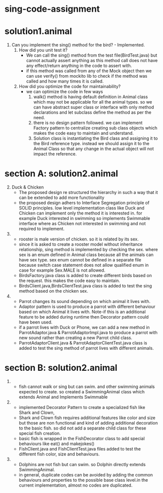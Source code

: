 # sing-code-assignment
solution1.animal
=================
1. Can you implement the sing() method for the bird? - Implemented.
   1. How did you unit test it? 
        - We can call the sing() method from the test file(BirdTest.java) but cannot actually assert anything as this method call does not have any effect/return anything in the code to assert with.
        - if this method was called from any of the Mock object then we can use verify() from mockito lib to check if the method was called and how many times it is called.
   2. How did you optimize the code for maintainability?
        - we can optimize the code in few ways
            1. walk() method is having default definition in Animal class which may not be applicable for all the animal types. so we can have abstract super class or interface with only method declarations and let subclass define the method as per the need.
            2. there is no design pattern followed. we can implement Factory pattern to centralize creating sub class objects which makes the code easy to maintain and understand.
            3. Solution class is instantiating the Bird class and assigning it to the Bird reference type. instead we should assign it to the Animal Class so that any change in the actual object will not impact the reference.
            
section A: solution2.animal
============================
2. Duck & Chicken
    - The proposed design re structured the hierarchy in such a way that it can be extended to add more functionality 
    - the proposed design adhers to Interface Segregation principle of SOLID principles. low level implementation class like Duck and Chicken can implement only the method it is interested in. for example Duck interested in swimming so implements Swimmable interface where as Chicken not interested in swimming and not required to implement.
3. 
    - rooster is male version of chicken. so it is related by its sex.
    - since it is asked to create a rooster model without inheritance relationship, sing method is implemented by checking the sex. where sex is an enum defined in Animal class because all the animals can have sex type. sex enum cannot be defined in a separate file because switch case statement does not allow qualified enum in case for example Sex.MALE is not allowed.
    - BirdsFactory.java class is added to create different birds based on the request. this makes the code easy to maintain.
    - BirdsClient.java,BirdsClientTest.java class is added to test the sing method based on the chicken sex.
4. 
    - Parrot changes its sound depending on which animal it lives with.
    - Adaptor pattern is used to produce a parrot with different behaviour based on which Animal it lives with. Note-if this is an additional feature to be added during runtime then Decorator pattern could have been used.
    - if a parrot lives with Duck or Phone, we can add a new method in ParrotAdaptor.java & ParrotAdaptorImpl.java to produce a parrot with new sound rather than creating a new Parrot child class.
    - ParrotAdaptorClient.java & ParrotAdaptorClientTest.java class is added to test the sing method of parrot lives with different animals.
    
section B: solution2.animal
============================    
1. 
    - fish cannot walk or sing but can swim. and other swimming animals expected to create. so created a SwimmingAnimal class which extends Animal and Implements Swimmable
2. 
    - implemented Decorator Pattern to create a specialized fish like Shark and Clown,
    - Shark and Clown fish requires additional features like color and size but those are non functional and kind of adding additional decoration to the basic fish. so did not add a separate child class for these special fish creation.
    - basic fish is wrapped in the FishDecorator class to add special behaviours like eat() and makejokes()
    - FishClient.java and FishClientTest.java files added to test the different fish color, size and behaviours.
3.  
    - Dolphins are not fish but can swim. so Dolphin directly extends SwimmingAnimal.
    - in general, duplicate codes can be avoided by adding the common behaviours and properties to the possible base class level.in the current implementation, almost no codes are duplicated.   
     